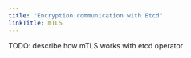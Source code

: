 ```yaml
---
title: "Encryption communication with Etcd"
linkTitle: mTLS
---
```


TODO: describe how mTLS works with etcd operator